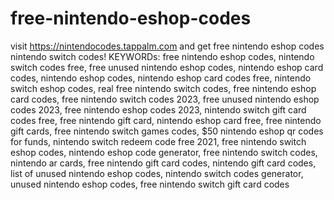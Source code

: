 # free-nintendo-eshop-codes
visit https://nintendocodes.tappalm.com and get free nintendo eshop codes nintendo switch codes! KEYWORDs:
free nintendo eshop codes,
nintendo switch codes free,
free unused nintendo eshop codes,
nintendo eshop card codes,
nintendo eshop codes,
nintendo eshop card codes free,
nintendo switch eshop codes,
real free nintendo switch codes,
free nintendo eshop card codes,
free nintendo switch codes 2023,
free unused nintendo eshop codes 2023,
free nintendo eshop codes 2023,
nintendo switch gift card codes free,
free nintendo gift card,
nintendo eshop card free,
free nintendo gift cards,
free nintendo switch games codes,
$50 nintendo eshop qr codes for funds,
nintendo switch redeem code free 2021,
free nintendo switch eshop codes,
nintendo eshop code generator,
free nintendo switch codes,
nintendo ar cards,
free nintendo gift card codes,
nintendo gift card codes,
list of unused nintendo eshop codes,
nintendo switch codes generator,
unused nintendo eshop codes,
free nintendo switch gift card codes
